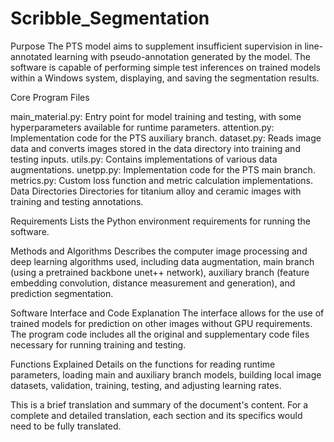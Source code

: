 # Scribble_Segmentation
Purpose
The PTS model aims to supplement insufficient supervision in line-annotated learning with pseudo-annotation generated by the model. The software is capable of performing simple test inferences on trained models within a Windows system, displaying, and saving the segmentation results.

Core Program Files

main_material.py: Entry point for model training and testing, with some hyperparameters available for runtime parameters.
attention.py: Implementation code for the PTS auxiliary branch.
dataset.py: Reads image data and converts images stored in the data directory into training and testing inputs.
utils.py: Contains implementations of various data augmentations.
unetpp.py: Implementation code for the PTS main branch.
metrics.py: Custom loss function and metric calculation implementations.
Data Directories
Directories for titanium alloy and ceramic images with training and testing annotations.

Requirements
Lists the Python environment requirements for running the software.

Methods and Algorithms
Describes the computer image processing and deep learning algorithms used, including data augmentation, main branch (using a pretrained backbone unet++ network), auxiliary branch (feature embedding convolution, distance measurement and generation), and prediction segmentation.

Software Interface and Code Explanation
The interface allows for the use of trained models for prediction on other images without GPU requirements. The program code includes all the original and supplementary code files necessary for running training and testing.

Functions Explained
Details on the functions for reading runtime parameters, loading main and auxiliary branch models, building local image datasets, validation, training, testing, and adjusting learning rates.

This is a brief translation and summary of the document's content. For a complete and detailed translation, each section and its specifics would need to be fully translated.

